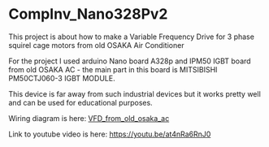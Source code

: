 # CompInv_Nano328Pv2
This project is about how to make a Variable Frequency Drive for 3 phase squirel cage motors from old OSAKA Air Conditioner 

For the project I used arduino Nano board A328p and IPM50 IGBT board from old OSAKA AC - the main part in this board is MITSIBISHI PM50CTJ060-3 IGBT MODULE. 

This device is far away from such industrial devices but it works pretty well and can be used for educational purposes.

Wiring diagram is here: [VFD_from_old_osaka_ac](https://user-images.githubusercontent.com/12484065/120106931-a214da80-c167-11eb-8908-295b3e2065dd.JPG)

Link to youtube video is here: https://youtu.be/at4nRa6RnJ0
